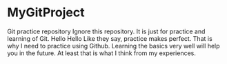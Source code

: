 # MyGitProject
Git practice repository
Ignore this repository.  It is just for practice and learning of Git. 
Hello Hello
Like they say, practice makes perfect. That is why I need to practice using Github.
Learning the basics very well will help you in the future.
At least that is what I think from my experiences.
